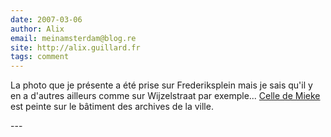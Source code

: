 ```yaml
---
date: 2007-03-06
author: Alix
email: meinamsterdam@blog.re
site: http://alix.guillard.fr
tags: comment
---
```


<p>
La photo que je présente a été prise sur Frederiksplein mais je sais qu'il y en a d'autres ailleurs comme sur Wijzelstraat par exemple... <a href="http://www.flickr.com/photos/mieke/402206008/">Celle de Mieke</a> est peinte sur le bâtiment des archives de la ville.
</p>
---